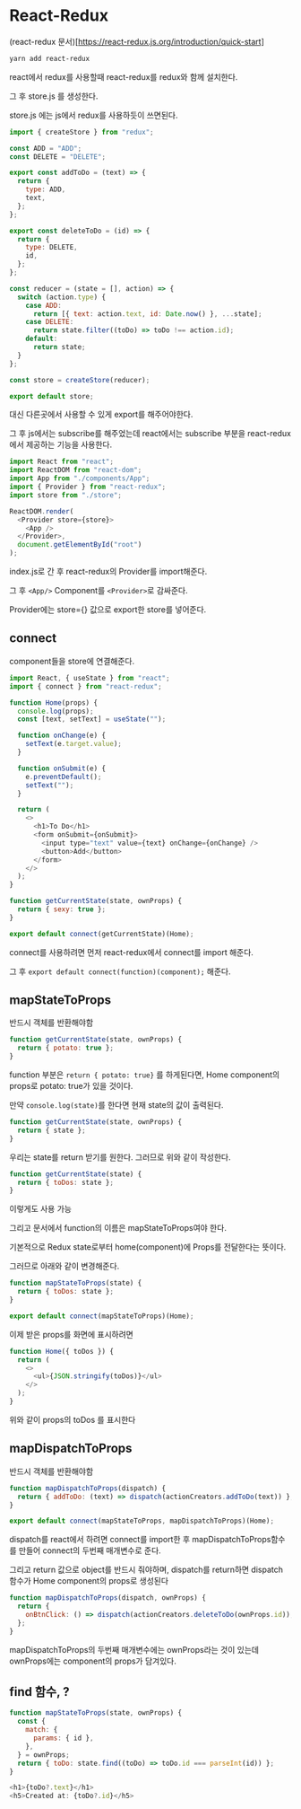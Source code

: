 # React-Redux

(react-redux 문서)[https://react-redux.js.org/introduction/quick-start]

```sh
yarn add react-redux
```

react에서 redux를 사용할때 react-redux를 redux와 함께 설치한다.

그 후 store.js 를 생성한다.

store.js 에는 js에서 redux를 사용하듯이 쓰면된다.

```js
import { createStore } from "redux";

const ADD = "ADD";
const DELETE = "DELETE";

export const addToDo = (text) => {
  return {
    type: ADD,
    text,
  };
};

export const deleteToDo = (id) => {
  return {
    type: DELETE,
    id,
  };
};

const reducer = (state = [], action) => {
  switch (action.type) {
    case ADD:
      return [{ text: action.text, id: Date.now() }, ...state];
    case DELETE:
      return state.filter((toDo) => toDo !== action.id);
    default:
      return state;
  }
};

const store = createStore(reducer);

export default store;
```

대신 다른곳에서 사용할 수 있게 export를 해주어야한다.

그 후 js에서는 subscribe를 해주었는데 react에서는 subscribe 부분을 react-redux에서 제공하는 기능을 사용한다.

```js
import React from "react";
import ReactDOM from "react-dom";
import App from "./components/App";
import { Provider } from "react-redux";
import store from "./store";

ReactDOM.render(
  <Provider store={store}>
    <App />
  </Provider>,
  document.getElementById("root")
);
```

index.js로 간 후 react-redux의 Provider를 import해준다.

그 후 `<App/>` Component를 `<Provider>`로 감싸준다.

Provider에는 store={} 값으로 export한 store를 넣어준다.

## connect

component들을 store에 연결해준다.

```js
import React, { useState } from "react";
import { connect } from "react-redux";

function Home(props) {
  console.log(props);
  const [text, setText] = useState("");

  function onChange(e) {
    setText(e.target.value);
  }

  function onSubmit(e) {
    e.preventDefault();
    setText("");
  }

  return (
    <>
      <h1>To Do</h1>
      <form onSubmit={onSubmit}>
        <input type="text" value={text} onChange={onChange} />
        <button>Add</button>
      </form>
    </>
  );
}

function getCurrentState(state, ownProps) {
  return { sexy: true };
}

export default connect(getCurrentState)(Home);
```

connect를 사용하려면 먼저 react-redux에서 connect를 import 해준다.

그 후 `export default connect(function)(component);` 해준다.

## mapStateToProps

반드시 객체를 반환해야함

```js
function getCurrentState(state, ownProps) {
  return { potato: true };
}
```

function 부분은 `return { potato: true}` 를 하게된다면, Home component의 props로 potato: true가 있을 것이다.

만약 `console.log(state)`를 한다면 현재 state의 값이 출력된다.

```js
function getCurrentState(state, ownProps) {
  return { state };
}
```

우리는 state를 return 받기를 원한다. 그러므로 위와 같이 작성한다.

```js
function getCurrentState(state) {
  return { toDos: state };
}
```

이렇게도 사용 가능

그리고 문서에서 function의 이름은 mapStateToProps여야 한다.

기본적으로 Redux state로부터 home(component)에 Props를 전달한다는 뜻이다.

그러므로 아래와 같이 변경해준다.

```js
function mapStateToProps(state) {
  return { toDos: state };
}

export default connect(mapStateToProps)(Home);
```

이제 받은 props를 화면에 표시하려면

```js
function Home({ toDos }) {
  return (
    <>
      <ul>{JSON.stringify(toDos)}</ul>
    </>
  );
}
```

위와 같이 props의 toDos 를 표시한다

## mapDispatchToProps

반드시 객체를 반환해야함

```js
function mapDispatchToProps(dispatch) {
  return { addToDo: (text) => dispatch(actionCreators.addToDo(text)) };
}

export default connect(mapStateToProps, mapDispatchToProps)(Home);
```

dispatch를 react에서 하려면 connect를 import한 후 mapDispatchToProps함수를 만들어 connect의 두번째 매개변수로 준다.

그리고 return 값으로 object를 반드시 줘야하며, dispatch를 return하면 dispatch 함수가 Home component의 props로 생성된다

```js
function mapDispatchToProps(dispatch, ownProps) {
  return {
    onBtnClick: () => dispatch(actionCreators.deleteToDo(ownProps.id)),
  };
}
```

mapDispatchToProps의 두번째 매개변수에는 ownProps라는 것이 있는데 ownProps에는 component의 props가 담겨있다.

## find 함수, ?

```js
function mapStateToProps(state, ownProps) {
  const {
    match: {
      params: { id },
    },
  } = ownProps;
  return { toDo: state.find((toDo) => toDo.id === parseInt(id)) };
}
```

```js
<h1>{toDo?.text}</h1>
<h5>Created at: {toDo?.id}</h5>
```
